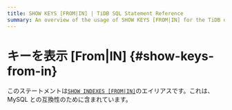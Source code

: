 ```yaml
---
title: SHOW KEYS [FROM|IN] | TiDB SQL Statement Reference
summary: An overview of the usage of SHOW KEYS [FROM|IN] for the TiDB database.
---
```


# キーを表示 [From|IN] {#show-keys-from-in}

このステートメントは[`SHOW INDEXES [FROM|IN]`](/sql-statements/sql-statement-show-indexes.md)のエイリアスです。これは、MySQL との互換性のために含まれています。
